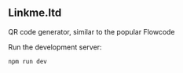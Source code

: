 ## Linkme.ltd

QR code generator, similar to the popular Flowcode


Run the development server:

```bash
npm run dev
```